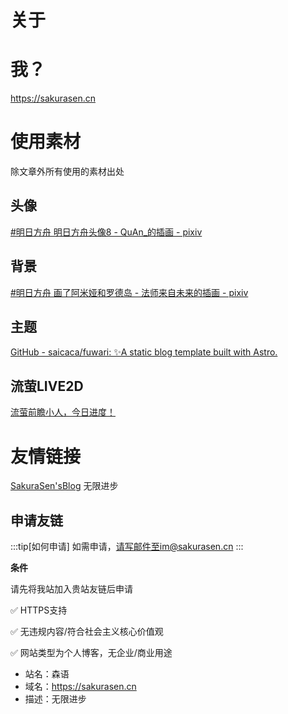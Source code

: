 # 关于

# 我？

https://sakurasen.cn

# 使用素材
除文章外所有使用的素材出处
## 头像
[#明日方舟 明日方舟头像8 - QuAn\_的插画 - pixiv](https://www.pixiv.net/artworks/93388262)
## 背景
[#明日方舟 画了阿米娅和罗德岛 - 法师来自未来的插画 - pixiv](https://www.pixiv.net/artworks/124383634)
## 主题
[GitHub - saicaca/fuwari: ✨A static blog template built with Astro.](https://github.com/saicaca/fuwari)
## 流萤LIVE2D
[流萤前瞻小人，今日进度！](https://www.bilibili.com/video/BV1kJ4m1g7fs/?share_source=copy_web&vd_source=722c59ae589c4dd7c2cc954ecad0ae89)

# 友情链接
[SakuraSen'sBlog](https://sakurasen.cn) 无限进步



## 申请友链

:::tip[如何申请]
 如需申请，请写邮件至im@sakurasen.cn
:::

**条件**

请先将我站加入贵站友链后申请

✅ HTTPS支持

✅ 无违规内容/符合社会主义核心价值观

✅ 网站类型为个人博客，无企业/商业用途

- 站名：森语
- 域名：https://sakurasen.cn
- 描述：无限进步

